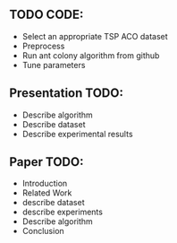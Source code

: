 ## TODO CODE:

* Select an appropriate TSP ACO dataset
* Preprocess
* Run ant colony algorithm from github
* Tune parameters


## Presentation TODO:

* Describe algorithm
* Describe dataset
* Describe experimental results

## Paper TODO:
* Introduction 
* Related Work
* describe dataset
* describe experiments
* Describe algorithm
* Conclusion